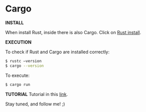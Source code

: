# Cargo

<b>INSTALL</b>

When install Rust, inside there is also Cargo.
Click on [Rust install](https://www.rust-lang.org/tools/install).                                 

<b>EXECUTION</b>

To check if Rust and Cargo are installed correctly:
```sh
$ rustc –version
$ cargo --version
```
To execute:
```sh
$ cargo run
```

<b>TUTORIAL</b>
Tutorial in this [link](https://doc.rust-lang.org/cargo/index.html).

Stay tuned, and follow me! ;)